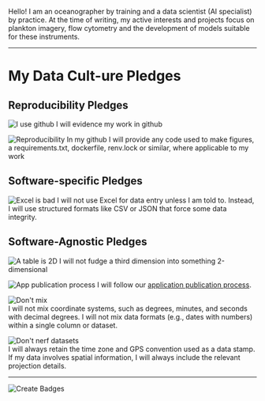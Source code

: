 Hello! I am an oceanographer by training and a data scientist (AI specialist) by practice.
At the time of writing, my active interests and projects focus on plankton imagery, flow cytometry and the development of models suitable for these instruments.


---
# My Data Cult-ure Pledges

## **Reproducibility Pledges**

![I use github](https://img.shields.io/badge/I_use_github-FDAE00?style=flat&logo=github) 
  I will evidence my work in github

![Reproducibility](https://img.shields.io/badge/Reproducibility-03A9F4?style=flat&logo=github) 
  In my github I will provide any code used to make figures, a requirements.txt, dockerfile, renv.lock or similar, where applicable to my work



## **Software-specific Pledges**

![Excel is bad](https://img.shields.io/badge/Excel_is_bad.-8A2BE2?style=flat&logo=gitlfs) 
  I will not use Excel for data entry unless I am told to. Instead, I will use structured formats like CSV or JSON that force some data integrity.




## **Software-Agnostic Pledges**

![A table is 2D](https://img.shields.io/badge/A_table_is_2D-FDAE00?style=flat&logo=gitlfs) 
  I will not fudge a third dimension into something 2-dimensional

![App publication process](https://img.shields.io/badge/Application_publication_process-03A9F4?style=flat&logo=github) 
I will follow our [application publication process](https://cefas.sharepoint.com/sites/News/SitePages/Make-your-science-data-work-harder.aspx?web=1).

![Don't mix](https://img.shields.io/badge/No_Mixing_of_Coordinates-8BC34A?style=flat&logo=gitlfs)  
   I will not mix coordinate systems, such as degrees, minutes, and seconds with decimal degrees. I will not mix data formats (e.g., dates with numbers) within a single column or dataset.

![Don't nerf datasets](https://img.shields.io/badge/Include_Time_Zone_and_GPS-2196F3?style=flat&logo=gitlfs)  
I will always retain the time zone and GPS convention used as a data stamp. If my data involves spatial information, I will always include the relevant projection details.

---



![Create Badges](https://img.shields.io/badge/Ask_me_for_info_or_see-shields.io-03A9F4?style=flat&logo=github)



